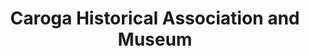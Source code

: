 ---
layout: repo
title: "Caroga Historical Association and Museum"
id: 19175
permalink: repos/19175/
---
